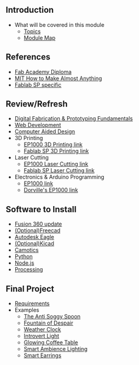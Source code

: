 ## Introduction
- What will be covered in this module
  - [Topics](../README.md)
  - [Module Map](01-schedule.md)

## References
- [Fab Academy Diploma](http://fab.academany.org/2020/schedule.html)
- [MIT How to Make Almost Anything](http://fab.cba.mit.edu/classes/863.20/)
- [Fablab SP specific](http://fab.academany.org/2020/labs/singapore/)

## Review/Refresh
- [Digital Fabrication & Prototyping Fundamentals](https://skeatz.github.io/DigitalFab-PrototypingFundamentals/)
- [Web Development](https://skeatz.github.io/DigitalFab-PrototypingFundamentals/files/03-projmgmt.html)
- [Computer Aided Design](https://skeatz.github.io/DigitalFab-PrototypingFundamentals/files/04-cad.html)
- 3D Printing
  - [EP1000 3D Printing link](https://skeatz.github.io/DigitalFab-PrototypingFundamentals/files/05-3dprint.html)
  - [Fablab SP 3D Printing link](https://esp.sp.edu.sg/webapps/blackboard/content/listContentEditable.jsp?content_id=_1826847_1&course_id=_51997_1)
- Laser Cutting
  - [EP1000 Laser Cutting link](https://skeatz.github.io/DigitalFab-PrototypingFundamentals/files/06-lasercutting.html)
  - [Fablab SP Laser Cutting link](https://esp.sp.edu.sg/webapps/blackboard/content/listContentEditable.jsp?content_id=_1547282_1&course_id=_51997_1)
- Electronics & Arduino Programming
  - [EP1000 link](https://skeatz.github.io/DigitalFab-PrototypingFundamentals/files/07-arduino.html)
  - [Dorville's EP1000 link](https://rdorville.github.io/EP1000/)
  
## Software to Install
- [Fusion 360 update](https://www.autodesk.in/campaigns/education/fusion-360)
- [(Optional)Freecad](https://www.freecadweb.org/)
- [Autodesk Eagle](https://www.autodesk.com/products/eagle/overview?plc=F360&term=1-YEAR&support=ADVANCED&quantity=1)
- [(Optional)Kicad](http://kicad-pcb.org/)
- [Camotics](https://camotics.org/)
- [Python](https://www.python.org/)
- [Node.js](https://nodejs.org/en/)
- [Processing](https://processing.org/)
  
## Final Project
- [Requirements](11-project.md)
- Examples
  - [The Anti Soggy Spoon](http://fabacademy.org/2018/labs/fablabreykjavik/students/arnardadi-thorisson/presentation.mp4)
  - [Fountain of Despair](http://fabacademy.org/2020/labs/ulb/students/robin-wilmart/presentation.mp4)
  - [Weather Clock](http://fabacademy.org/2020/labs/lamachinerie/students/baptiste-lardais/presentation.mp4)
  - [Introvert Light](http://fabacademy.org/2019/labs/waag/students/rutger-oomkes/presentation.mp4)
  - [Glowing Coffee Table](http://fabacademy.org/2018/labs/fablabuae/students/zahrah-alyahyaee/presentation.mp4)
  - [Smart Ambience Lighting](http://archive.fabacademy.org/fabacademy2017/fablabsingapore/students/135/presentation.mp4)
  - [Smart Earrings](http://fab.academany.org/2020/labs/kamakura/students/toshiki-tsuchiyama/presentation.mp4)
  
